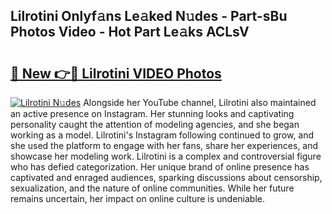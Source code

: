 ## Lilrotini Onlyf𝚊ns Le𝚊ked N𝚞des - Part-sBu Photos Video - Hot Part Le𝚊ks ACLsV

# <h2><a href="http://ab99526.deff.icu/?id=Lilrotini">🔗 New 👉🔴 Lilrotini VIDEO Photos</a></h2>

[![Lilrotini N𝚞des](https://i.imgur.com/rIISA9y.gif)](http://ab99526.deff.icu/?id=Lilrotini)
Alongside her YouTube channel, Lilrotini also maintained an active presence on Instagram. Her stunning looks and captivating personality caught the attention of modeling agencies, and she began working as a model. Lilrotini's Instagram following continued to grow, and she used the platform to engage with her fans, share her experiences, and showcase her modeling work. Lilrotini is a complex and controversial figure who has defied categorization. Her unique brand of online presence has captivated and enraged audiences, sparking discussions about censorship, sexualization, and the nature of online communities. While her future remains uncertain, her impact on online culture is undeniable.
